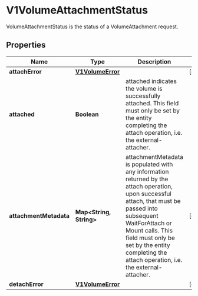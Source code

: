 

# V1VolumeAttachmentStatus

VolumeAttachmentStatus is the status of a VolumeAttachment request.

## Properties

| Name | Type | Description | Notes |
|------------ | ------------- | ------------- | -------------|
|**attachError** | [**V1VolumeError**](V1VolumeError.md) |  |  [optional] |
|**attached** | **Boolean** | attached indicates the volume is successfully attached. This field must only be set by the entity completing the attach operation, i.e. the external-attacher. |  |
|**attachmentMetadata** | **Map&lt;String, String&gt;** | attachmentMetadata is populated with any information returned by the attach operation, upon successful attach, that must be passed into subsequent WaitForAttach or Mount calls. This field must only be set by the entity completing the attach operation, i.e. the external-attacher. |  [optional] |
|**detachError** | [**V1VolumeError**](V1VolumeError.md) |  |  [optional] |



